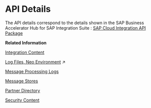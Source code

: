 <!-- loio014d6ad0e5ef4737a0e8ffc0114a611f -->

# API Details

The API details correspond to the details shown in the SAP Business Accelerator Hub for SAP Integration Suite : [SAP Cloud Integration API Package](https://api.sap.com/package/CloudIntegrationAPI?section=Artifacts)

**Related Information**  


[Integration Content](integration-content-d1679a8.md "Manage integration artifacts for your tenant.")

[Log Files, Neo Environment](https://help.sap.com/viewer/368c481cd6954bdfa5d0435479fd4eaf/Cloud/en-US/93bc3722533741c7a48eec6a8352f060.html "Access technical system logs written during message processing on the worker/runtime node.") :arrow_upper_right:

[Message Processing Logs](message-processing-logs-827a2d7.md "Get an overview of the messages processed on a tenant and get the details for individual messages. The message processing log (MPL) stores data about the messages processed on a tenant. Furthermore, it stores information about the individual processing steps for each processed message.")

[Message Stores](message-stores-1aab5e9.md "Get data from Message Stores for processed messages and resources of the used JMS queues.")

[Partner Directory](partner-directory-0fe80dc.md "The Partner Directory contains information on partners that are connected to a tenant in the context of a larger business partner network.")

[Security Content](security-content-e01d3f0.md "Manage security content on the tenant that is required to configure secure connections with remote systems.")

